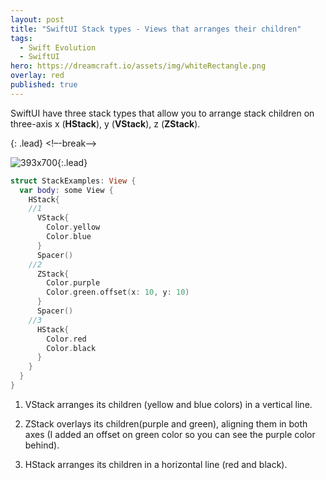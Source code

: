 ```yaml
---
layout: post
title: "SwiftUI Stack types - Views that arranges their children"
tags:
  - Swift Evolution
  - SwiftUI
hero: https://dreamcraft.io/assets/img/whiteRectangle.png
overlay: red
published: true
---
```


SwiftUI have three stack types that allow you to arrange stack children on three-axis x (**HStack**), y (**VStack**), z (**ZStack**).

{: .lead}
<!–-break-–>

![393x700](https://dreamcraft.io/assets/img/postImages/stackExample.png "Large example image"){:.lead}

```swift
struct StackExamples: View {
  var body: some View {
    HStack{
    //1
      VStack{
        Color.yellow
        Color.blue
      }
      Spacer()
    //2
      ZStack{
        Color.purple
        Color.green.offset(x: 10, y: 10)
      }
      Spacer()
    //3
      HStack{
        Color.red
        Color.black
      }
    }
  }
}
```

1. VStack arranges its children (yellow and blue colors) in a vertical line.

2. ZStack overlays its children(purple and green), aligning them in both axes (I added an offset on green color so you can see the purple color behind).

3. HStack arranges its children in a horizontal line (red and black).
